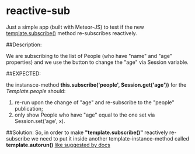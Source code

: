 # reactive-sub
Just a simple app (built with Meteor-JS) to test if the new [template.subscribe()](https://docs.meteor.com/#/full/Blaze-TemplateInstance-subscribe) method re-subscribes reactively.

##Description:

  We are subscribing to the list of People (who have "name" and "age" properties)
  and we use the button to change the "age" via Session variable.

##EXPECTED:

  the instansce-method **this.subscribe('people', Session.get('age'))** for the *Template.people* should:
  1. re-run upon the change of "age" and re-subscribe to the "people" publication;
  2. only show People who have "age" equal to the one set via Session.set('age', x).

##Solution:
  So, in order to make **"template.subscribe()"** reactively re-subscribe we need to put it inside another template-instance-method called **template.autorun()**
  <a href="https://docs.meteor.com/#/full/Blaze-TemplateInstance-subscribe">
     like suggested by docs </a>
